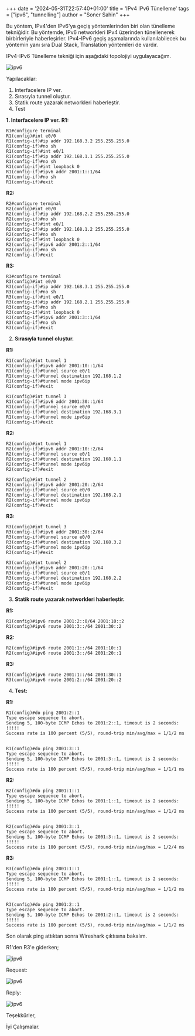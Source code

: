 +++
date = '2024-05-31T22:57:40+01:00'
title = 'IPv4 IPv6 Tünelleme'
tags = ["ipv6", "tunnelling"]
author = "Soner Sahin"
+++

Bu yöntem, IPv4'den IPv6'ya geçiş yöntemlerinden biri olan tünelleme tekniğidir. Bu yöntemde, IPv6 networkleri IPv4 üzerinden tünellenerek birbirleriyle haberleşirler. IPv4-IPv6 geçiş aşamalarında kullanılabilecek bu yöntemin yanı sıra Dual Stack, Translation yöntemleri de vardır.

IPv4-IPv6 Tünelleme tekniği için aşağıdaki topolojiyi uygulayacağım.

![ipv6](/images/Ipv4Ipv6Tunelleme/1.png)

Yapılacaklar:
1. Interfacelere IP ver.
2. Sırasıyla tunnel oluştur.
3. Statik route yazarak networkleri haberleştir.
4. Test

**1. Interfacelere IP ver.**
**R1:**
```
R1#configure terminal 
R1(config)#int e0/0
R1(config-if)#ip addr 192.168.3.2 255.255.255.0
R1(config-if)#no sh
R1(config-if)#int e0/1
R1(config-if)#ip addr 192.168.1.1 255.255.255.0
R1(config-if)#no sh
R1(config-if)#int loopback 0
R1(config-if)#ipv6 addr 2001:1::1/64
R1(config-if)#no sh
R1(config-if)#exit
```

**R2:**
```
R2#configure terminal 
R2(config)#int e0/0
R2(config-if)#ip addr 192.168.2.2 255.255.255.0
R2(config-if)#no sh
R2(config-if)#int e0/1
R2(config-if)#ip addr 192.168.1.2 255.255.255.0
R2(config-if)#no sh
R2(config-if)#int loopback 0
R2(config-if)#ipv6 addr 2001:2::1/64
R2(config-if)#no sh
R2(config-if)#exit
```

**R3:**
```
R3#configure terminal 
R3(config)#int e0/0
R3(config-if)#ip addr 192.168.3.1 255.255.255.0
R3(config-if)#no sh
R3(config-if)#int e0/1
R3(config-if)#ip addr 192.168.2.1 255.255.255.0
R3(config-if)#no sh
R3(config-if)#int loopback 0
R3(config-if)#ipv6 addr 2001:3::1/64
R3(config-if)#no sh
R3(config-if)#exit
```


2. **Sırasıyla tunnel oluştur.**

**R1:**
```
R1(config)#int tunnel 1
R1(config-if)#ipv6 addr 2001:10::1/64
R1(config-if)#tunnel source e0/1
R1(config-if)#tunnel destination 192.168.1.2
R1(config-if)#tunnel mode ipv6ip 
R1(config-if)#exit

R1(config)#int tunnel 3
R1(config-if)#ipv6 addr 2001:30::1/64
R1(config-if)#tunnel source e0/0
R1(config-if)#tunnel destination 192.168.3.1 
R1(config-if)#tunnel mode ipv6ip
R1(config-if)#exit
```

**R2:**
```
R2(config)#int tunnel 1
R2(config-if)#ipv6 addr 2001:10::2/64 
R2(config-if)#tunnel source e0/1
R2(config-if)#tunnel destination 192.168.1.1 
R2(config-if)#tunnel mode ipv6ip
R2(config-if)#exit

R2(config)#int tunnel 2
R2(config-if)#ipv6 addr 2001:20::2/64
R2(config-if)#tunnel source e0/0
R2(config-if)#tunnel destination 192.168.2.1
R2(config-if)#tunnel mode ipv6ip
R2(config-if)#exit
```

**R3:**
```
R3(config)#int tunnel 3
R3(config-if)#ipv6 addr 2001:30::2/64
R3(config-if)#tunnel source e0/0
R3(config-if)#tunnel destination 192.168.3.2
R3(config-if)#tunnel mode ipv6ip
R3(config-if)#exit

R3(config)#int tunnel 2
R3(config-if)#ipv6 addr 2001:20::1/64
R3(config-if)#tunnel source e0/1
R3(config-if)#tunnel destination 192.168.2.2
R3(config-if)#tunnel mode ipv6ip
R3(config-if)#exit
```


3. **Statik route yazarak networkleri haberleştir.**

**R1:**
```
R1(config)#ipv6 route 2001:2::0/64 2001:10::2
R1(config)#ipv6 route 2001:3::/64 2001:30::2
```

**R2:**
```
R2(config)#ipv6 route 2001:1::/64 2001:10::1
R2(config)#ipv6 route 2001:3::/64 2001:20::1
```

**R3:**
```
R3(config)#ipv6 route 2001:1::/64 2001:30::1
R3(config)#ipv6 route 2001:2::/64 2001:20::2 
```


4. **Test:**

**R1:**
```
R1(config)#do ping 2001:2::1
Type escape sequence to abort.
Sending 5, 100-byte ICMP Echos to 2001:2::1, timeout is 2 seconds:
!!!!!
Success rate is 100 percent (5/5), round-trip min/avg/max = 1/1/2 ms


R1(config)#do ping 2001:3::1
Type escape sequence to abort.
Sending 5, 100-byte ICMP Echos to 2001:3::1, timeout is 2 seconds:
!!!!!
Success rate is 100 percent (5/5), round-trip min/avg/max = 1/1/1 ms
```

**R2:**
```
R2(config)#do ping 2001:1::1
Type escape sequence to abort.
Sending 5, 100-byte ICMP Echos to 2001:1::1, timeout is 2 seconds:
!!!!!
Success rate is 100 percent (5/5), round-trip min/avg/max = 1/1/2 ms


R2(config)#do ping 2001:3::1
Type escape sequence to abort.
Sending 5, 100-byte ICMP Echos to 2001:3::1, timeout is 2 seconds:
!!!!!
Success rate is 100 percent (5/5), round-trip min/avg/max = 1/2/4 ms
```

**R3:**
```
R3(config)#do ping 2001:1::1
Type escape sequence to abort.
Sending 5, 100-byte ICMP Echos to 2001:1::1, timeout is 2 seconds:
!!!!!
Success rate is 100 percent (5/5), round-trip min/avg/max = 1/1/2 ms


R3(config)#do ping 2001:2::1
Type escape sequence to abort.
Sending 5, 100-byte ICMP Echos to 2001:2::1, timeout is 2 seconds:
!!!!!
Success rate is 100 percent (5/5), round-trip min/avg/max = 1/1/2 ms
```


Son olarak ping attıktan sonra Wireshark çıktısına bakalım.

R1'den R3'e giderken;

![ipv6](/images/Ipv4Ipv6Tunelleme/2.png)

Request:

![ipv6](/images/Ipv4Ipv6Tunelleme/3.png)

Reply:

![ipv6](/images/Ipv4Ipv6Tunelleme/4.png)


Teşekkürler,

İyi Çalışmalar.